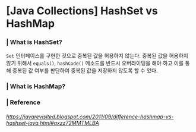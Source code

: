 # [Java Collections] HashSet vs HashMap

### | What is HashSet?

`Set` 인터페이스를 구현한 것으로 중복된 값을 허용하지 않는다. 중복된 값을 허용하지 않기 위해서 `equals()`, `hashCode()` 메소드를 반드시 오버라이딩을 해야 하고 이를 통해 중복된 값 여부를 판단하여 중복된 값을 저장하지 않도록 할 수 있다. 

### | What is HashMap?





### | Reference

###### https://javarevisited.blogspot.com/2011/09/difference-hashmap-vs-hashset-java.html#axzz72MMTMLBA